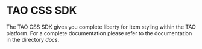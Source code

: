 # TAO CSS SDK
The TAO CSS SDK gives you complete liberty for Item styling within the TAO platform. For a complete documentation please refer to the documentation in the directory *docs*. 